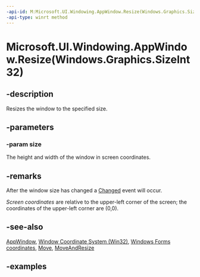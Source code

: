 ```yaml
---
-api-id: M:Microsoft.UI.Windowing.AppWindow.Resize(Windows.Graphics.SizeInt32)
-api-type: winrt method
---
```


# Microsoft.UI.Windowing.AppWindow.Resize(Windows.Graphics.SizeInt32)

<!--
public void Resize (Windows.Graphics.SizeInt32 size);
-->

## -description

Resizes the window to the specified size.

## -parameters

### -param size

The height and width of the window in screen coordinates.

## -remarks

After the window size has changed a [Changed](appwindow_changed.md) event will occur.

_Screen coordinates_ are relative to the upper-left corner of the screen; the coordinates of the upper-left corner are (0,0).

## -see-also

[AppWindow](appwindow.md), [Window Coordinate System (Win32)](/windows/win32/gdi/window-coordinate-system), [Windows Forms coordinates](/dotnet/desktop/winforms/windows-forms-coordinates), [Move](appwindow_move_893940313.md), [MoveAndResize](/windows/windows-app-sdk/api/winrt/microsoft.ui.windowing.appwindow.moveandresize)

## -examples
